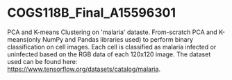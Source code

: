 # COGS118B_Final_A15596301
PCA and K-means Clustering on 'malaria' dataste.
From-scratch PCA and K-means(only NumPy and Pandas libraries used) to perform binary classification on cell images. Each cell is classified as malaria infected or uninfected based on the RGB data of each 120x120 image. The dataset used can be found here:
https://www.tensorflow.org/datasets/catalog/malaria.
